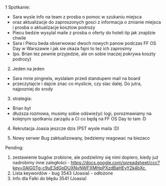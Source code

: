 1 Spotkanie:
- Sara wysle info na team z prosba o pomoc w szukaniu miejsca
- oraz aktualizacje do zaproszonych gosci z informacja o zmianie miejsca i prosba o aktualizacje kosztow podrozy
- Piecu bedzie wysylal maile z prosba o oferty do hoteli itp jak znajdzie chwile
- Sara i Piecu beda obserwowac dwoch nowych panow podczas FF OS Day w Warszawie i jak sie okaza fajni to tez ich zaprosimy
- (ps. Brian tez pewnie przyjedzie, ale on sobie inaczej pokrywa koszty podrozy)

2. Jeden na jeden
- Sara mnie pingnela, wyslalam przed standupem mail na board
- przeczytajcie i dajcie znac co myslicie, czy slac dalej. Do jutra, najpozniej do srody

3. strategia:
- Brian był
- dłuższa rozmowa, musimy sobie odświeżyć logi, porozmawiamy na kolejnym spotkaniu zarządu a Ci co będą na FF OS Day to tam :D

4. Rekrutacja
Joasia jeszcze dzis (PST wysle maila :D)

5. Nowy serwer
Bug zaktualizowany, bedziemy reagowac na biezaco

Pending:
1. zestawienie bugów zrobione, ale podzielimy się nimi dopiero, kiedy już nadrobimy inne zaległości - https://docs.google.com/spreadsheet/ccc?key=0AlG0Tg-c9uE3dGpDUXNvNWFXMHpPXzdBaHEyY2k4bXc 
2. Lista keywordów - bug 3543 (Joasia) - odłożone
3. Info dla Falki do błędu 3541 (Joasia)
